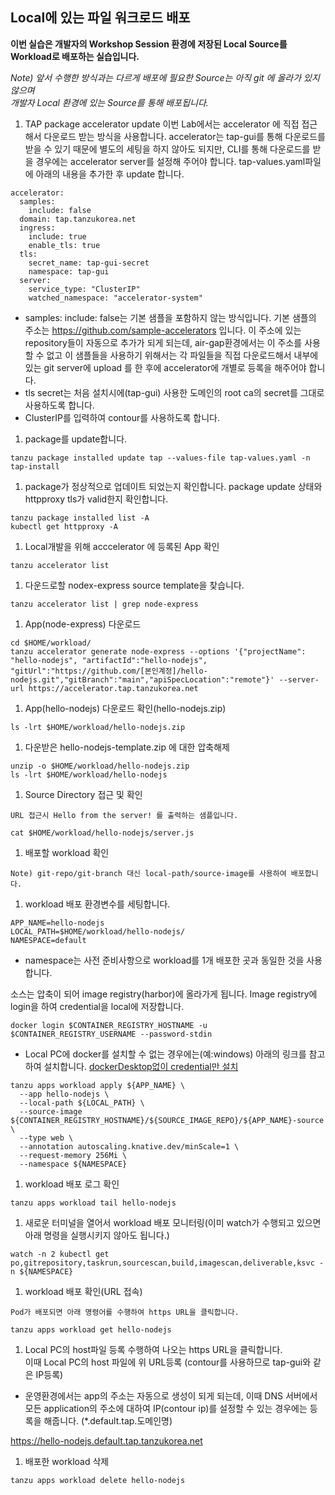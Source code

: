 ## Local에 있는 파일 워크로드 배포

**이번 실습은 개발자의 Workshop Session 환경에 저장된 Local Source를 Workload로 배포하는 실습입니다.**     
      
*Note) 앞서 수행한 방식과는 다르게 배포에 필요한 Source는 아직 git 에 올라가 있지 않으며            
      개발자 Local 환경에 있는 Source를 통해 배포됩니다.*  

1. TAP package accelerator update
이번 Lab에서는 accelerator 에 직접 접근해서 다운로드 받는 방식을 사용합니다.
accelerator는 tap-gui를 통해 다운로드를 받을 수 있기 때문에 별도의 세팅을 하지 않아도 되지만, CLI를 통해 다운로드를 받을 경우에는 accelerator server를 설정해 주어야 합니다.
tap-values.yaml파일에 아래의 내용을 추가한 후 update 합니다.

```
accelerator:
  samples:
    include: false
  domain: tap.tanzukorea.net
  ingress:
    include: true
    enable_tls: true
  tls:
    secret_name: tap-gui-secret
    namespace: tap-gui
  server:
    service_type: "ClusterIP"
    watched_namespace: "accelerator-system"
```
- samples: include: false는 기본 샘플을 포함하지 않는 방식입니다. 기본 샘플의 주소는 https://github.com/sample-accelerators 입니다. 이 주소에 있는 repository들이 자동으로 추가가 되게 되는데, air-gap환경에서는 이 주소를 사용할 수 없고 이 샘플들을 사용하기 위해서는 각 파일들을 직접 다운로드해서 내부에 있는 git server에 upload 를 한 후에 accelerator에 개별로 등록을 해주어야 합니다. 
- tls secret는 처음 설치시에(tap-gui) 사용한 도메인의 root ca의 secret를 그대로 사용하도록 합니다.
- ClusterIP를 입력하여 contour를 사용하도록 합니다.

1. package를 update합니다.
```
tanzu package installed update tap --values-file tap-values.yaml -n tap-install
```

1. package가 정상적으로 업데이트 되었는지 확인합니다.
package update 상태와 httpproxy tls가 valid한지 확인합니다.
```
tanzu package installed list -A
kubectl get httpproxy -A
```


1. Local개발을 위해 acccelerator 에 등록된 App 확인
```
tanzu accelerator list
```

1.  다운드로할 nodex-express source template을 찾습니다.     
```
tanzu accelerator list | grep node-express
```

1.  App(node-express) 다운로드
```
cd $HOME/workload/
tanzu accelerator generate node-express --options '{"projectName": "hello-nodejs", "artifactId":"hello-nodejs", "gitUrl":"https://github.com/[본인계정]/hello-nodejs.git","gitBranch":"main","apiSpecLocation":"remote"}' --server-url https://accelerator.tap.tanzukorea.net
```

1.  App(hello-nodejs) 다운로드 확인(hello-nodejs.zip)
```
ls -lrt $HOME/workload/hello-nodejs.zip
```

1.  다운받은 hello-nodejs-template.zip 에 대한 압축해제
```
unzip -o $HOME/workload/hello-nodejs.zip
ls -lrt $HOME/workload/hello-nodejs
``` 

1.  Source Directory 접근 및 확인   
```            
URL 접근시 Hello from the server! 를 출력하는 샘플입니다.  
```    
```
cat $HOME/workload/hello-nodejs/server.js
``` 

1.  배포할 workload 확인
```
Note) git-repo/git-branch 대신 local-path/source-image를 사용하여 배포합니다.
```  

1.  workload 배포
환경변수를 세팅합니다.
```
APP_NAME=hello-nodejs
LOCAL_PATH=$HOME/workload/hello-nodejs/
NAMESPACE=default
```
- namespace는 사전 준비사항으로 workload를 1개 배포한 곳과 동일한 것을 사용합니다.

소스는 압축이 되어 image registry(harbor)에 올라가게 됩니다. Image registry에 login을 하여 credential을 local에 저장합니다.

```
docker login $CONTAINER_REGISTRY_HOSTNAME -u $CONTAINER_REGISTRY_USERNAME --password-stdin
```
- Local PC에 docker를 설치할 수 없는 경우에는(예:windows) 아래의 링크를 참고하여 설치합니다.
[dockerDesktop없이 credential만 설치](tap/create_docker_credential.md)

```
tanzu apps workload apply ${APP_NAME} \
  --app hello-nodejs \
  --local-path ${LOCAL_PATH} \
  --source-image ${CONTAINER_REGISTRY_HOSTNAME}/${SOURCE_IMAGE_REPO}/${APP_NAME}-source \
  --type web \
  --annotation autoscaling.knative.dev/minScale=1 \
  --request-memory 256Mi \
  --namespace ${NAMESPACE}
  ```

1.  workload 배포 로그 확인             
```
tanzu apps workload tail hello-nodejs
```

1. 새로운 터미널을 열어서 workload 배포 모니터링(이미 watch가 수행되고 있으면 아래 명령을 실행시키지 않아도 됩니다.)
```
watch -n 2 kubectl get po,gitrepository,taskrun,sourcescan,build,imagescan,deliverable,ksvc -n ${NAMESPACE}
```

1.  workload 배포 확인(URL 접속)
```  
Pod가 배포되면 아래 명령어를 수행하여 https URL을 클릭합니다.    
```   
```
tanzu apps workload get hello-nodejs
```      

1. Local PC의 host파일 등록
수행하여 나오는 https URL을 클릭합니다.    
이때 Local PC의 host 파일에 위 URL등록 (contour를 사용하므로 tap-gui와 같은 IP등록)

* 운영환경에서는 app의 주소는 자동으로 생성이 되게 되는데, 이때 DNS 서버에서 모든 application의 주소에 대하여 IP(contour ip)를 설정할 수 있는 경우에는 등록을 해줍니다. (*.default.tap.도메인명)

https://hello-nodejs.default.tap.tanzukorea.net


1.  배포한 workload 삭제   
```
tanzu apps workload delete hello-nodejs
``` 
